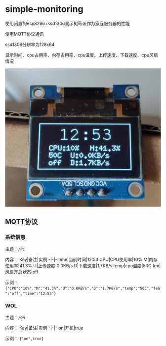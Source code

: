 # simple-monitoring
使用闲置的esp8266+ssd1306显示树莓派作为家庭服务器的性能

使用MQTT协议通讯

ssd1306分辨率为128x64

显示时间、cpu占用率、内存占用率、cpu温度、上传速度、下载速度、cpu风扇情况

![](IMG_20210204_125406.jpg)

## MQTT协议
### 系统信息
主题：`/PC`

内容：
Key|备注|实例
-|-|-
time|当前时间|12:53
CPU|CPU使用率|10%
M|内存使用率|41.3%
U|上传速度|0.0KB/s
D|下载速度|1.7KB/s
temp|cpu温度|50C
fen|风扇开启状态|off

示例：
`{"CPU":"10%","M":"41.3%","U":"0.0KB/s","D":"1.7KB/s","temp":"50C","fen":"off","time":"12:53"}`

### WOL
主题：`/ON`

内容：
Key|备注|实例
-|-|-
on|开机|true

示例：
`{"on",true}`